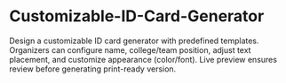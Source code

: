 # Customizable-ID-Card-Generator
Design a customizable ID card generator with predefined templates. Organizers can configure name, college/team position, adjust text placement, and customize appearance (color/font). Live preview ensures review before generating print-ready version.
